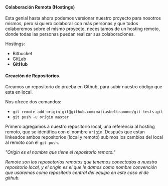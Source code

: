 #### Colaboración Remota (Hostings)

Esta genial hasta ahora podemos versionar nuestro proyecto para nosotros mismos, pero si quiero colaborar con más personas y que todos colaboremos sobre el mismo proyecto, necesitamos de un hosting remoto, donde todas las personas puedan realizar sus colaboraciones.

Hostings:

- Bitbucket
- GitLab
- **GitHub**

#### Creación de Repositorios
Creamos un repositorio de prueba en Github, para subir nuestro código que esta en local.

Nos ofrece dos comandos:

- `git remote add origin git@github.com:matiasbeltramone/git-tests.git`
- `git push -u origin master`

Primero agregamos a nuestro repositorio local, una referencia al hosting remoto, que se identifica con el nombre `origin`. Después que estan linkeados ambos repositorios (local y remoto) subimos los cambios del local al remoto con el `git push`.

_"Origin es el nombre que tiene el repositorio remoto."_

_Remote son los reposotorios remotos que tenemos conectados a nuestro repositorio local, y el origin es el que le damos como nombre convención que usaremos como repositorio central del equipo en este caso el de github._
